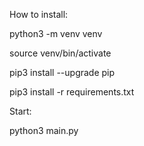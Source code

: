 How to install:


python3 -m venv venv

source venv/bin/activate

pip3 install --upgrade pip

pip3 install -r requirements.txt


Start:


python3 main.py
